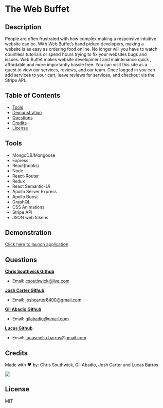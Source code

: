 # The Web Buffet

## Description

People are often frustrated with how complex making a responsive intuitive website can be. With Web Buffet’s hand picked developers, making a website is as easy as ordering food online. No longer will you have to watch countless tutorials or spend hours trying to fix your websites bugs and issues. Web Buffet makes website development and maintenance quick , affordable and more importantly hassle free. You can visit this site as a guest to view our services, reviews, and our team. Once logged in you can add services to your cart, leave reviews for services, and checkout via the Stripe API.

## Table of Contents

- [Tools](#Tools)
- [Demonstration](#Demonstration)
- [Questions](#questions)
- [Credits](#credits)
- [License](#license)

## Tools

- MongoDB/Mongoose
- Express
- React(hooks)
- Node
- React-Router
- Redux
- React Semantic-Ui
- Apollo Server Express
- Apollo Boost
- GraphQL
- CSS Animations
- Stripe API
- JSON web tokens

## Demonstration

[Click here to launch application](https://glacial-atoll-63430.herokuapp.com/)

## Questions

**[Chris Southwick Github](https://github.com/csouthwick)**

- Email: csouthwick@live.com

**[Josh Carter Github](https://github.com/JoshCarter8400)**

- Email: joshcarter8400@gmail.com

**[Gil Abadio Github](https://github.com/gilabadio)**

- Email: gilabadio@gmail.com

**[Lucas Github](https://github.com/lucasmbarros)**

- Email: lucasmello.barros@gmail.com

## Credits

Made with ❤️ by: Chris Southwick, Gil Abadio, Josh Carter and Lucas Barros

<img src="C:\Users\joshc\Desktop\CODE\2U Trilogy\Projects\project-3\client\public\images\web-buffet-screenshot.png"/>

## License

MIT
